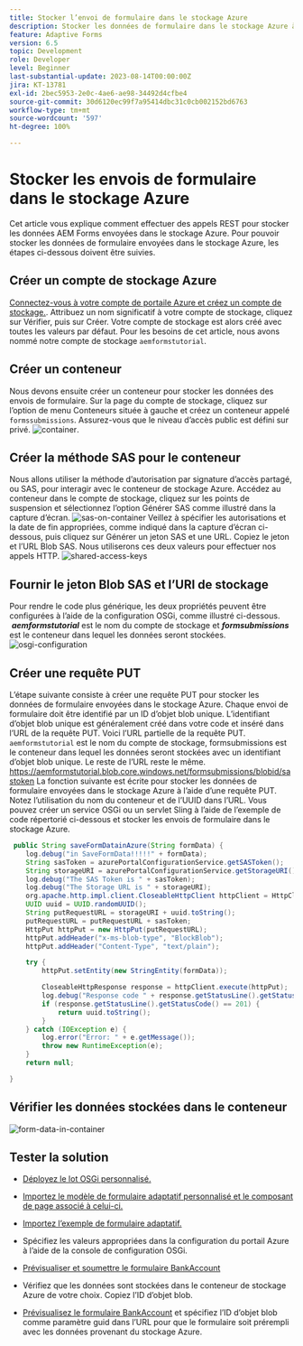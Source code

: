 ```yaml
---
title: Stocker l’envoi de formulaire dans le stockage Azure
description: Stocker les données de formulaire dans le stockage Azure à l’aide de l’API REST
feature: Adaptive Forms
version: 6.5
topic: Development
role: Developer
level: Beginner
last-substantial-update: 2023-08-14T00:00:00Z
jira: KT-13781
exl-id: 2bec5953-2e0c-4ae6-ae98-34492d4cfbe4
source-git-commit: 30d6120ec99f7a95414dbc31c0cb002152bd6763
workflow-type: tm+mt
source-wordcount: '597'
ht-degree: 100%

---
```


# Stocker les envois de formulaire dans le stockage Azure

Cet article vous explique comment effectuer des appels REST pour stocker les données AEM Forms envoyées dans le stockage Azure.
Pour pouvoir stocker les données de formulaire envoyées dans le stockage Azure, les étapes ci-dessous doivent être suivies.

## Créer un compte de stockage Azure

[Connectez-vous à votre compte de portaile Azure et créez un compte de stockage.](https://learn.microsoft.com/fr-fr/azure/storage/common/storage-account-create?tabs=azure-portal#create-a-storage-account-1). Attribuez un nom significatif à votre compte de stockage, cliquez sur Vérifier, puis sur Créer. Votre compte de stockage est alors créé avec toutes les valeurs par défaut. Pour les besoins de cet article, nous avons nommé notre compte de stockage `aemformstutorial`.


## Créer un conteneur

Nous devons ensuite créer un conteneur pour stocker les données des envois de formulaire.
Sur la page du compte de stockage, cliquez sur l’option de menu Conteneurs située à gauche et créez un conteneur appelé `formssubmissions`. Assurez-vous que le niveau d’accès public est défini sur privé.
![container](./assets/new-container.png).

## Créer la méthode SAS pour le conteneur

Nous allons utiliser la méthode d’autorisation par signature d’accès partagé, ou SAS, pour interagir avec le conteneur de stockage Azure.
Accédez au conteneur dans le compte de stockage, cliquez sur les points de suspension et sélectionnez l’option Générer SAS comme illustré dans la capture d’écran.
![sas-on-container](./assets/sas-on-container.png)
Veillez à spécifier les autorisations et la date de fin appropriées, comme indiqué dans la capture d’écran ci-dessous, puis cliquez sur Générer un jeton SAS et une URL. Copiez le jeton et l’URL Blob SAS. Nous utiliserons ces deux valeurs pour effectuer nos appels HTTP.
![shared-access-keys](./assets/shared-access-signature.png)


## Fournir le jeton Blob SAS et l’URI de stockage

Pour rendre le code plus générique, les deux propriétés peuvent être configurées à l’aide de la configuration OSGi, comme illustré ci-dessous.  _**aemformstutorial**_ est le nom du compte de stockage et _**formsubmissions**_ est le conteneur dans lequel les données seront stockées.
![osgi-configuration](./assets/azure-portal-osgi-configuration.png)


## Créer une requête PUT

L’étape suivante consiste à créer une requête PUT pour stocker les données de formulaire envoyées dans le stockage Azure. Chaque envoi de formulaire doit être identifié par un ID d’objet blob unique. L’identifiant d’objet blob unique est généralement créé dans votre code et inséré dans l’URL de la requête PUT.
Voici l’URL partielle de la requête PUT. `aemformstutorial` est le nom du compte de stockage, formsubmissions est le conteneur dans lequel les données seront stockées avec un identifiant d’objet blob unique. Le reste de l’URL reste le même.
https://aemformstutorial.blob.core.windows.net/formsubmissions/blobid/sastoken
La fonction suivante est écrite pour stocker les données de formulaire envoyées dans le stockage Azure à l’aide d’une requête PUT. Notez l’utilisation du nom du conteneur et de l’UUID dans l’URL. Vous pouvez créer un service OSGi ou un servlet Sling à l’aide de l’exemple de code répertorié ci-dessous et stocker les envois de formulaire dans le stockage Azure.

```java
 public String saveFormDatainAzure(String formData) {
    log.debug("in SaveFormData!!!!!" + formData);
    String sasToken = azurePortalConfigurationService.getSASToken();
    String storageURI = azurePortalConfigurationService.getStorageURI();
    log.debug("The SAS Token is " + sasToken);
    log.debug("The Storage URL is " + storageURI);
    org.apache.http.impl.client.CloseableHttpClient httpClient = HttpClientBuilder.create().build();
    UUID uuid = UUID.randomUUID();
    String putRequestURL = storageURI + uuid.toString();
    putRequestURL = putRequestURL + sasToken;
    HttpPut httpPut = new HttpPut(putRequestURL);
    httpPut.addHeader("x-ms-blob-type", "BlockBlob");
    httpPut.addHeader("Content-Type", "text/plain");

    try {
        httpPut.setEntity(new StringEntity(formData));

        CloseableHttpResponse response = httpClient.execute(httpPut);
        log.debug("Response code " + response.getStatusLine().getStatusCode());
        if (response.getStatusLine().getStatusCode() == 201) {
            return uuid.toString();
        }
    } catch (IOException e) {
        log.error("Error: " + e.getMessage());
        throw new RuntimeException(e);
    }
    return null;

}
```

## Vérifier les données stockées dans le conteneur

![form-data-in-container](./assets/form-data-in-container.png)

## Tester la solution

* [Déployez le lot OSGi personnalisé.](./assets/SaveAndFetchFromAzure.core-1.0.0-SNAPSHOT.jar)

* [Importez le modèle de formulaire adaptatif personnalisé et le composant de page associé à celui-ci.](./assets/store-and-fetch-from-azure.zip)

* [Importez l’exemple de formulaire adaptatif.](./assets/bank-account-sample-form.zip)

* Spécifiez les valeurs appropriées dans la configuration du portail Azure à l’aide de la console de configuration OSGi.
* [Prévisualiser et soumettre le formulaire BankAccount](http://localhost:4502/content/dam/formsanddocuments/azureportalstorage/bankaccount/jcr:content?wcmmode=disabled)

* Vérifiez que les données sont stockées dans le conteneur de stockage Azure de votre choix. Copiez l’ID d’objet blob.
* [Prévisualisez le formulaire BankAccount](http://localhost:4502/content/dam/formsanddocuments/azureportalstorage/bankaccount/jcr:content?wcmmode=disabled&amp;guid=dba8ac0b-8be6-41f2-9929-54f627a649f6) et spécifiez l’ID d’objet blob comme paramètre guid dans l’URL pour que le formulaire soit prérempli avec les données provenant du stockage Azure.

